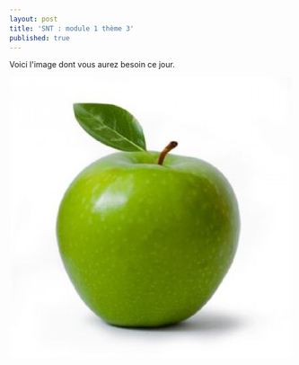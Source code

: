 ```yaml
---
layout: post
title: 'SNT : module 1 thème 3'
published: true
---
```




Voici l'image dont vous aurez besoin ce jour.




<center>
	      <img class="avatar-img" src="/pomme.jpg" />
</center>

